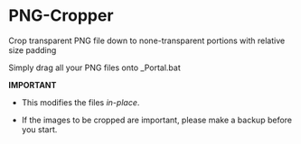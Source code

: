 # PNG-Cropper
 Crop transparent PNG file down to none-transparent portions with relative size padding

Simply drag all your PNG files onto _Portal.bat

**IMPORTANT**

* This modifies the files *in-place*.

* If the images to be cropped are important, please make a backup before you start.
